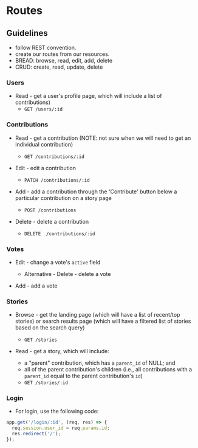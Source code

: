 # Routes

## Guidelines
* follow REST convention.
* create our routes from our resources.
* BREAD: browse, read, edit, add, delete
* CRUD: create, read, update, delete

### Users
* Read - get a user's profile page, which will include a list of contributions)
  * `GET /users/:id`

### Contributions
* Read - get a contribution (NOTE: not sure when we will need to get an individual contribution)
  * `GET /contributions/:id`

* Edit - edit a contribution
  * `PATCH /contributions/:id`

* Add - add a contribution through the 'Contribute' button below a particular contribution on a story page 
  * `POST /contributions`

* Delete - delete a contribution
  * `DELETE  /contributions/:id`

### Votes
* Edit - change a vote's `active` field
  * Alternative - Delete - delete a vote

* Add - add a vote

### Stories
* Browse - get the landing page (which will have a list of recent/top stories) or search results page (which will have a filtered list of stories based on the search query)
  * `GET /stories`

* Read - get a story, which will include: 
  * a "parent" contribution, which has a `parent_id` of NULL; and 
  * all of the parent contribution's children (i.e., all contributions with a `parent_id` equal to the parent contribution's `id`)
  * `GET /stories/:id`

### Login
* For login, use the following code:
```javascript
app.get('/login/:id', (req, res) => {
  req.session.user_id = req.params.id;
  res.redirect('/');
});
```